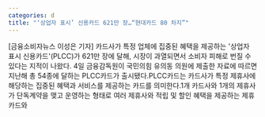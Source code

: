 ```yaml
---
categories: d
title: "‘상업자 표시’ 신용카드 621만 장…“현대카드 80 차지”"
---
```

[금융소비자뉴스 이성은 기자] 카드사가 특정 업체에 집중된 혜택을 제공하는 &#39;상업자 표시 신용카드&#39;(PLCC)가 621만 장에 달해, 시장이 과열되면서 소비자 피해로 번질 수 있다는 지적이 나왔다. 4일 금융감독원이 국민의힘 유의동 의원에 제출한 자료에 따르면 지난해 총 54종에 달하는 PLCC카드가 출시됐다.PLCC카드는 카드사가 특정 제휴사에 해당하는 집중된 혜택과 서비스를 제공하는 카드를 의미한다.1개 카드사와 1개의 제휴사가 단독계약을 맺고 운영하는 형태로 여러 제휴사와 적립 및 할인 혜택을 제공하는 제휴카드와